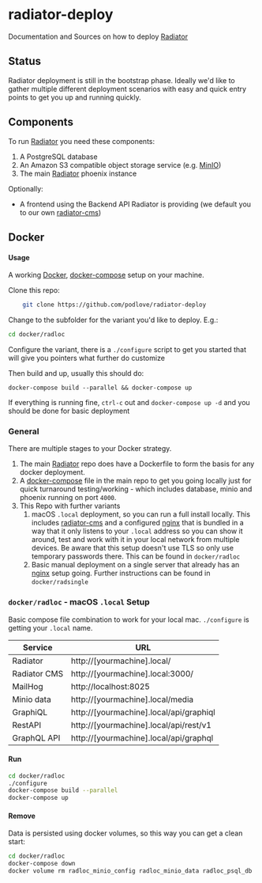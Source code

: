 # radiator-deploy
Documentation and Sources on how to deploy [Radiator]

## Status
Radiator deployment is still in the bootstrap phase. Ideally we'd like to gather multiple different deployment scenarios with easy and quick entry points to get you up and running quickly.

## Components

To run [Radiator] you need these components:

1. A PostgreSQL database
2. An Amazon S3 compatible object storage service (e.g. [MinIO])
3. The main [Radiator] phoenix instance

Optionally:

* A frontend using the Backend API Radiator is providing (we default you to our own [radiator-cms])

## Docker

#### Usage

A working [Docker], [docker-compose] setup on your machine.

Clone this repo:

```sh
    git clone https://github.com/podlove/radiator-deploy
```

Change to the subfolder for the variant you'd like to deploy. E.g.:

```sh
cd docker/radloc
```

Configure the variant, there is a `./configure` script to get you started that will give you pointers what further do customize

Then build and up, usually this should do:
```
docker-compose build --parallel && docker-compose up
```

If everything is running fine, `ctrl-c` out and `docker-compose up -d` and you should be done for basic deployment

### General

There are multiple stages to your Docker strategy.

1. The main [Radiator] repo does have a Dockerfile to form the basis for any docker deployment. 
2. A [docker-compose] file in the main repo to get you going locally just for quick turnaround testing/working - which includes database, minio and phoenix running on port `4000`.
3. This Repo with further variants
   1. macOS `.local` deployment, so you can run a full install locally. This includes [radiator-cms] and a configured [nginx] that is bundled in a way that it only listens to your `.local` address so you can show it around, test and work with it in your local network from multiple devices. Be aware that this setup doesn't use TLS so only use temporary passwords there. This can be found in `docker/radloc`
   2. Basic manual deployment on a single server that already has an [nginx] setup going. Further instructions can be found in `docker/radsingle`


### `docker/radloc` - macOS `.local` Setup

Basic compose file combination to work for your local mac. `./configure` is getting your `.local` name.

| Service      | URL                                     |
| ------------ | --------------------------------------- |
| Radiator     | http://[yourmachine].local/             |
| Radiator CMS | http://[yourmachine].local:3000/        |
| MailHog      | http://localhost:8025                   |
| Minio data   | http://[yourmachine].local/media        |
| GraphiQL     | http://[yourmachine].local/api/graphiql |
| RestAPI      | http://[yourmachine].local/api/rest/v1  |
| GraphQL API  | http://[yourmachine].local/api/graphql  |

#### Run

```bash
cd docker/radloc
./configure
docker-compose build --parallel
docker-compose up
```

#### Remove

Data is persisted using docker volumes, so this way you can get a clean start:

```bash
cd docker/radloc
docker-compose down
docker volume rm radloc_minio_config radloc_minio_data radloc_psql_db
```



[Radiator]: https://github.com/podlove/radiator
[docker-compose]: https://docs.docker.com/compose/
[Dockerfile]: https://docs.docker.com/engine/reference/builder/
[Docker]: https://www.docker.com
[MinIO]: https://min.io
[radiator-cms]: https://github.com/podlove/radiator-cms
[nginx]: https://www.nginx.com
